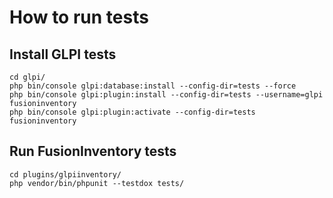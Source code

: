 # How to run tests


## Install GLPI tests

```
cd glpi/
php bin/console glpi:database:install --config-dir=tests --force
php bin/console glpi:plugin:install --config-dir=tests --username=glpi fusioninventory
php bin/console glpi:plugin:activate --config-dir=tests fusioninventory
```

## Run FusionInventory tests

```
cd plugins/glpiinventory/
php vendor/bin/phpunit --testdox tests/
```

